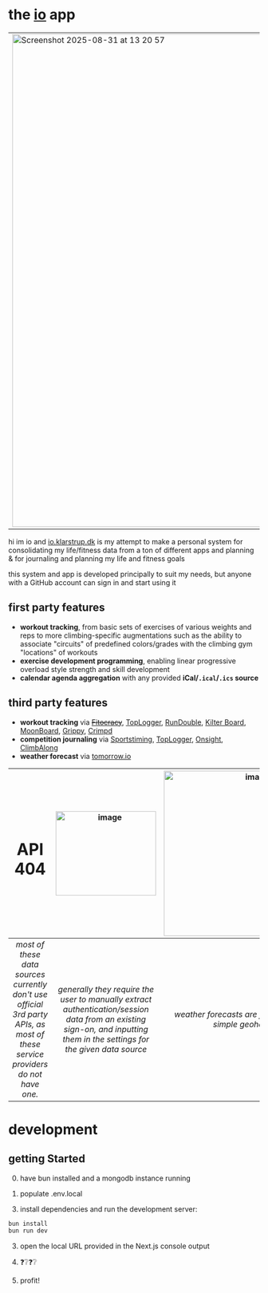 # the [io](https://io.klarstrup.dk/) app


<table><tbody><tr><td>
<img width="1709" height="988" alt="Screenshot 2025-08-31 at 13 20 57" src="https://github.com/user-attachments/assets/8483b3ef-d768-4def-afb5-6ea39589e5d4" />
</td><td>
<img width="550" height="927" alt="Screenshot 2025-08-31 at 13 21 07" src="https://github.com/user-attachments/assets/8e0b9e9c-0ee1-4bfc-9080-84761a0202ea" />
</td><td>
<img width="702" height="918" alt="Screenshot 2025-08-31 at 13 23 27" src="https://github.com/user-attachments/assets/b9c5cc09-8c02-4cb4-8154-62992f9cec46" />
</td><td>
<img width="710" height="924" alt="Screenshot 2025-08-31 at 13 24 45" src="https://github.com/user-attachments/assets/d774c706-7711-47e2-a5b5-3938f77ba3a4" />
</td></tr></tbody></table>

hi im io and [io.klarstrup.dk](https://io.klarstrup.dk/) is my attempt to make a personal system for consolidating my life/fitness data from a ton of different apps and planning & for journaling and planning my life and fitness goals  

this system and app is developed principally to suit my needs, but anyone with a GitHub account can sign in and start using it

## first party features

- **workout tracking**, from basic sets of exercises of various weights and reps to more climbing-specific augmentations such as the ability to associate "circuits" of predefined colors/grades with the climbing gym "locations" of workouts
- **exercise development programming**, enabling linear progressive overload style strength and skill development
- **calendar agenda aggregation** with any provided **iCal/`.ical`/`.ics` source**

## third party features

- **workout tracking** via ~~[Fitocracy](https://www.fitocracy.com/)~~, [TopLogger](https://toplogger.nu/en), [RunDouble](https://www.rundouble.com/home), [Kilter Board](https://play.google.com/store/apps/details?id=com.auroraclimbing.kilterboard), [MoonBoard](https://moonclimbing.com/moonboard), [Grippy](https://griptonite.io/grippy/), [Crimpd](https://www.crimpd.com/)
- **competition journaling** via [Sportstiming](https://www.sportstiming.dk/), [TopLogger](https://toplogger.nu/en), [Onsight](https://onsight.one/), [ClimbAlong](https://climbalong.com/)
- **weather forecast** via [tomorrow.io](https://www.tomorrow.io/)

| <h1>**API<br/>404**</h1> | <img width="201" height="169" alt="image" src="https://github.com/user-attachments/assets/0068e0f7-fdce-424e-9685-76906a0c5fcd" /> | <img width="358" height="331" alt="image" src="https://github.com/user-attachments/assets/34f814cc-4f03-47f3-bd12-2d93134f60a3" /> |
| :----: | :----: | :----: |
| <i>most of these data sources currently don't use official 3rd party APIs, as most of these service providers do not have one.</i> | <i>generally they require the user to manually extract authentication/session data from an existing sign-on, and inputting them in the settings for the given data source</i> | <i>weather forecasts are fetched based on a simple geohash input</i> |

# development


## getting Started

0. have bun installed and a mongodb instance running

1. populate .env.local

<!-- TODO: write how to do this -->

3. install dependencies and run the development server:

```bash
bun install
bun run dev
```

3. open the local URL provided in the Next.js console output

4.  ❓❔❓❔

5.  profit!
